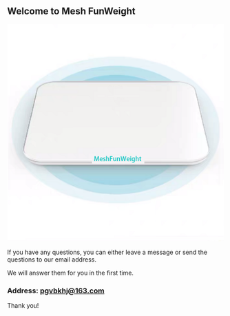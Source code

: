## Welcome to Mesh FunWeight

![Image](icon-1024.png)

If you have any questions, you can either leave a message or send the questions to our email address.

We will answer them for you in the first time.

### Address: pgvbkhj@163.com

Thank you!
